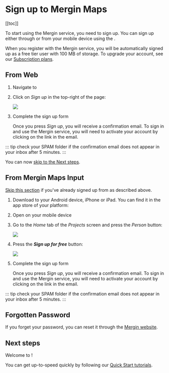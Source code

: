 # Sign up to Mergin Maps
[[toc]]

To start using the Mergin service, you need to sign up. You can sign up either through <MainDomainNameLink /> or from your mobile device using the <MobileAppName />.

When you register with the Mergin service, you will be automatically signed up as a free tier user with 100 MB of storage. To upgrade your account, see our [Subscription plans](https://public.cloudmergin.com/pricing).


## From Web

1. Navigate to <MainDomainNameLink />

2. Click on *Sign up* in the top-right of the page:

   ![](./mergin-web-register.jpg)
   
3. Complete the sign up form

   Once you press *Sign up*, you will receive a confirmation email. To sign in and use the Mergin service, you will need to activate your account by clicking on the link in the email.

::: tip
check your SPAM folder if the confirmation email does not appear in your inbox after 5 minutes.
:::

   You can now [skip to the Next steps](./index.md#next-steps).


## From Mergin Maps Input

<Badge text="Since Input 0.7.0" type="info"/>

<!-- If you already have installed <MobileAppName /> then you can sign up from there. -->

[Skip this section](./index.md#next-steps) if you've already signed up from <MainDomainName /> as described above.

1. Download <MobileAppName /> to your Android device, iPhone or iPad. You can find it in the app store of your platform:

   <AppDownload></AppDownload>

1. Open <MobileAppName /> on your mobile device

2. Go to the *Home* tab of the *Projects* screen and press the *Person* button:

   ![](./merginmaps-mobile-person-button.jpg)
   
3. Press the ***Sign up for free*** button:
   
   ![](./merginmaps-mobile-sign-up.jpg)
   
4. Complete the sign up form

   Once you press *Sign up*, you will receive a confirmation email. To sign in and use the Mergin service, you will need to activate your account by clicking on the link in the email.

::: tip
check your SPAM folder if the confirmation email does not appear in your inbox after 5 minutes.
:::


## Forgotten Password

If you forget your password, you can reset it through the [Mergin website](https://public.cloudmergin.com/login/reset).


## Next steps

Welcome to <MainPlatformName />!

You can get up-to-speed quickly by following our [Quick Start tutorials](../../tutorials/capturing-first-data/index.md).

